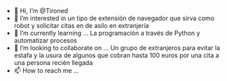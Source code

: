 - 👋 Hi, I’m @Tironed
- 👀 I’m interested in un tipo de extensión de navegador que sirva como robot y solicitar citas en de asilo en extranjería 
- 🌱 I’m currently learning ... La programación a través de Python y automatizar procesos 
- 💞️ I’m looking to collaborate on ... Un grupo de extranjeros para evitar la estafa y la usura de algunos que cobran hasta 100 euros por una cita a una persona recién llegada 
- 📫 How to reach me ...

<!---
Tironed/Tironed is a ✨ special ✨ repository because its `README.md` (this file) appears on your GitHub profile.
You can click the Preview link to take a look at your changes.
--->
